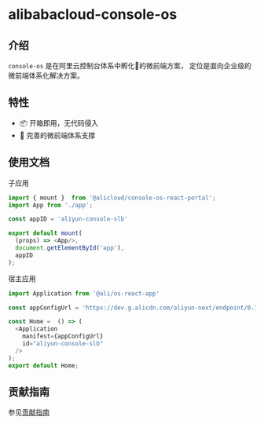 # alibabacloud-console-os

## 介绍
```console-os``` 是在阿里云控制台体系中孵化🐣的微前端方案， 定位是面向企业级的微前端体系化解决方案。

## 特性

 * 📦 开箱即用，无代码侵入
 * 📎 完善的微前端体系支撑

## 使用文档

子应用

```javascript
import { mount }  from '@alicloud/console-os-react-portal';
import App from './app';

const appID = 'aliyun-console-slb'

export default mount(
  (props) => <App/>,
  document.getElementById('app'),
  appID
);
```

宿主应用

```javascript
import Application from '@ali/os-react-app'

const appConfigUrl = 'https://dev.g.alicdn.com/aliyun-next/endpoint/0.1.0/aliyun-console-slb.manifest.json';

const Home =  () => (
  <Application
    manifest={appConfigUrl}
    id="aliyun-console-slb"
  />
);
export default Home;
```

## 贡献指南

参见[贡献指南](https://github.com/aliyun/alibabacloud-console-toolkit/blob/master/CONTRIBUTING.md)

